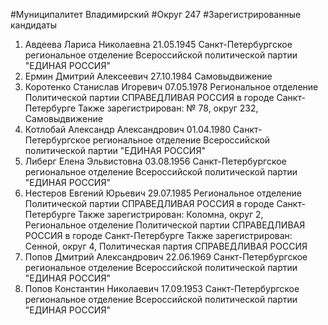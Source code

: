 #Муниципалитет
Владимирский
#Округ
247
#Зарегистрированные кандидаты
1. Авдеева Лариса Николаевна 21.05.1945
Санкт-Петербургское региональное отделение Всероссийской политической партии "ЕДИНАЯ РОССИЯ"
2. Ермин Дмитрий Алексеевич 27.10.1984
Самовыдвижение
3. Коротенко Станислав Игоревич 07.05.1978
Региональное отделение Политической партии СПРАВЕДЛИВАЯ РОССИЯ в городе Санкт-Петербурге
Также зарегистрирован: № 78, округ 232, Самовыдвижение
4. Котлобай Александр Александрович 01.04.1980
Санкт-Петербургское региональное отделение Всероссийской политической партии "ЕДИНАЯ РОССИЯ"
5. Либерг Елена Эльвистовна 03.08.1956
Санкт-Петербургское региональное отделение Всероссийской политической партии "ЕДИНАЯ РОССИЯ"
6. Нестеров Евгений Юрьевич 29.07.1985
Региональное отделение Политической партии СПРАВЕДЛИВАЯ РОССИЯ в городе Санкт-Петербурге
Также зарегистрирован: Коломна, округ 2, Региональное отделение Политической партии СПРАВЕДЛИВАЯ РОССИЯ в городе Санкт-Петербурге
Также зарегистрирован: Сенной, округ 4, Политическая партия СПРАВЕДЛИВАЯ РОССИЯ
7. Попов Дмитрий Александрович 22.06.1969
Санкт-Петербургское региональное отделение Всероссийской политической партии "ЕДИНАЯ РОССИЯ"
8. Попов Константин Николаевич 17.09.1953
Санкт-Петербургское региональное отделение Всероссийской политической партии "ЕДИНАЯ РОССИЯ"
